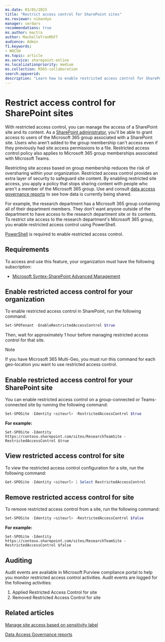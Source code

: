 ```yaml
---
ms.date: 03/01/2023
title: "Restrict access control for SharePoint sites"
ms.reviewer: nibandyo
manager: serdars
recommendations: true 
ms.author: mactra
author: MachelleTranMSFT
audience: Admin
f1.keywords: 
- NOCSH 
ms.topic: article
ms.service: sharepoint-online
ms.localizationpriority: medium
ms.collection: M365-collaboration
search.appverid:
description: "Learn how to enable restricted access control for SharePoint sites."
---
```

# Restrict access control for SharePoint sites

With restricted access control, you can manage the access of a SharePoint site and its content. As a [SharePoint administrator](sharepoint-admin-role.md), you'll be able to grant access to users of the Microsoft 365 group associated with a SharePoint site. Users who aren't added to the group membership can't access even if they previously had site access permissions to a file. Restricted access control policy also applies to Microsoft 365 group memberships associated with Microsoft Teams.

Restricting site access based on group membership reduces the risk of oversharing within your organization. Restricted access control provides an extra layer of security to safeguard site content. By enabling restricted site access, you apply a policy that stops sharing content with people who aren't a member of the Microsoft 365 group. Use and consult [data access governance reports](data-access-governance-reports.md) to see how data is currently being shared.

For example, the research department has a Microsoft 365 group containing all of their department members. They don’t want anyone outside of the department to have access to the research department site or its contents. To restrict site access to the research department's Microsoft 365 group, you enable restricted access control using PowerShell.

[PowerShell](/powershell/sharepoint/sharepoint-online/introduction-sharepoint-online-management-shell) is required to enable restricted access control.

## Requirements

To access and use this feature, your organization must have the following subscription:

- [Microsoft Syntex-SharePoint Advanced Management](advanced-management.md)

## Enable restricted access control for your organization

To enable restricted access control in SharePoint, run the following command:

```Powershell
Set-SPOTenant -EnableRestrictedAccessControl $true
```

Then, wait for approximately 1 hour before managing restricted access control for that site.

> [!NOTE]
> If you have Microsoft 365 Multi-Geo, you must run this command for each geo-location you want to use restricted access control.

## Enable restricted access control for your SharePoint site

You can enable restricted access control on a group-connected or Teams-connected site by running the following command:

```Powershell
Set-SPOSite -Identity <siteurl> -RestrictedAccessControl $true
```

**For example:**

`Set-SPOSite -Identity https://contoso.sharepoint.com/sites/ResearchTeamSite -RestrictedAccessControl $true`

## View restricted access control for site

To view the restricted access control configuration for a site, run the following command:

```Powershell
Get-SPOSite -Identity <siteurl> | Select RestrictedAccessControl
```

## Remove restricted access control for site

To remove restricted access control from a site, run the following command:

```Powershell
Set-SPOSite -Identity <siteurl> -RestrictedAccessControl $false
```

**For example:**

`Set-SPOSite -Identity https://contoso.sharepoint.com/sites/ResearchTeamSite -RestrictedAccessControl $false`

## Auditing

Audit events are available in Microsoft Purview compliance portal to help you monitor restricted access control activities. Audit events are logged for the following activities:

1. Applied Restricted Access Control for site
2. Removed Restricted Access Control for site

## Related articles

[Manage site access based on sensitivity label](authentication-context-example.md)

[Data Access Governance reports](data-access-governance-reports.md)
